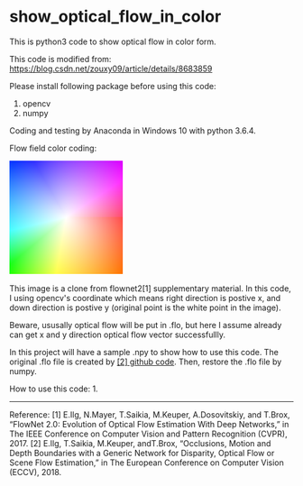 # show_optical_flow_in_color
This is python3 code to show optical flow in color form.

This code is modified from:  
https://blog.csdn.net/zouxy09/article/details/8683859

Please install following package before using this code:
1. opencv
2. numpy

Coding and testing by Anaconda in Windows 10 with python 3.6.4.

Flow field color coding:

![alt text](https://github.com/SHENG-KAI-HUANG/show_optical_flow_in_color/blob/master/optical_flow_color.png)

This image is a clone from flownet2[1] supplementary material.
In this code, I using opencv's coordinate which means right direction is postive x, and down direction is postive y (original point is the white point in the image).

Beware, ususally optical flow will be put in .flo, but here I assume already can get x and y direction optical flow vector successfullly.

In this project will have a sample .npy to show how to use this code.
The original .flo file is created by [[2] github code](https://github.com/lmb-freiburg/netdef_models).
Then, restore the .flo file by numpy. 

How to use this code:
1. 


-----------------
Reference:
[1]	E.Ilg, N.Mayer, T.Saikia, M.Keuper, A.Dosovitskiy, and T.Brox, “FlowNet 2.0: Evolution of Optical Flow Estimation With Deep Networks,” in The IEEE Conference on Computer Vision and Pattern Recognition (CVPR), 2017.
[2]	E.Ilg, T.Saikia, M.Keuper, andT.Brox, “Occlusions, Motion and Depth Boundaries with a Generic Network for Disparity, Optical Flow or Scene Flow Estimation,” in The European Conference on Computer Vision (ECCV), 2018.

